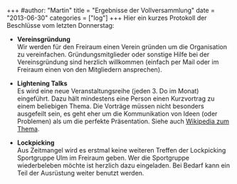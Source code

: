 +++
#author: "Martin"
title = "Ergebnisse der Vollversammlung"
date = "2013-06-30"
categories = ["log"]
+++
Hier ein kurzes Protokoll der Beschlüsse vom letzten Donnerstag:

  * **Vereinsgründung**  
Wir werden für den Freiraum einen Verein gründen um die Organisation zu
vereinfachen. Gründungsmitglieder oder sonstige Hilfe bei der Vereinsgründung
sind herzlich willkommen (einfach per Mail oder im Freiraum einen von den
Mitgliedern ansprechen).

  * **Lightening Talks**  
Es wird eine neue Veranstaltungsreihe (jeden 3. Do im Monat) eingeführt. Dazu
hält mindestens eine Person einen Kurzvortrag zu einem beliebigen Thema. Die
Vorträge müssen nicht besonders ausgefeilt sein, es geht eher um die
Kommunikation von Ideen (oder Problemen) als um die perfekte Präsentation.
Siehe auch [Wikipedia zum Thema](http://de.wikipedia.org/wiki/Lightning_Talk).

  * **Lockpicking**  
Aus Zeitmangel wird es erstmal keine weiteren Treffen der Lockpicking
Sportgruppe Ulm im Freiraum geben. Wer die Sportgruppe wiederbeleben möchte
ist herzlich dazu eingeladen. Bei Bedarf kann ein Teil der Ausrüstung weiter
benutzt werden.

